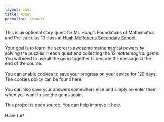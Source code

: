 ```yaml
---
layout: post
title: About
permalink: /about/
---
```


This is an optional story quest for Mr. Hong's Foundations of Mathematics and Pre-calculus 10 class at [Hugh McRoberts Secondary School](https://mcroberts.sd38.bc.ca/).
<br><br>
Your goal is to learn the secret to awesome mathemagical powers by solving the puzzles in each quest and collecting the 12 *mathemagical gems*. You will need to use all the gems together to decode the message at the end of the course.
<br><br>
You can enable cookies to save your progress on your device for 120 days. The cookies policy can be found [here](/cookies.md).
<br><br>
You can also save your answers somewhere else and simply re-enter them when you want to see the gems again.
<br><br>
This project is open source. You can help improve it [here](https://github.com/Mr-J-Hong/FMP10).
<br><br>
Have fun!